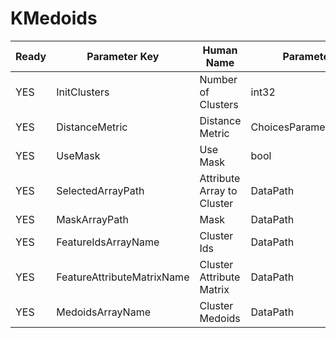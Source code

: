 # KMedoids #

| Ready | Parameter Key | Human Name | Parameter Type | Parameter Class |
|-------|---------------|------------|-----------------|----------------|
| YES | InitClusters | Number of Clusters | int32 | Int32Parameter |
| YES | DistanceMetric | Distance Metric | ChoicesParameter::ValueType | ChoicesParameter |
| YES | UseMask | Use Mask | bool | BoolParameter |
| YES | SelectedArrayPath | Attribute Array to Cluster | DataPath | ArraySelectionParameter |
| YES | MaskArrayPath | Mask | DataPath | ArraySelectionParameter |
| YES | FeatureIdsArrayName | Cluster Ids | DataPath | ArrayCreationParameter |
| YES | FeatureAttributeMatrixName | Cluster Attribute Matrix | DataPath | ArrayCreationParameter |
| YES | MedoidsArrayName | Cluster Medoids | DataPath | ArrayCreationParameter |
